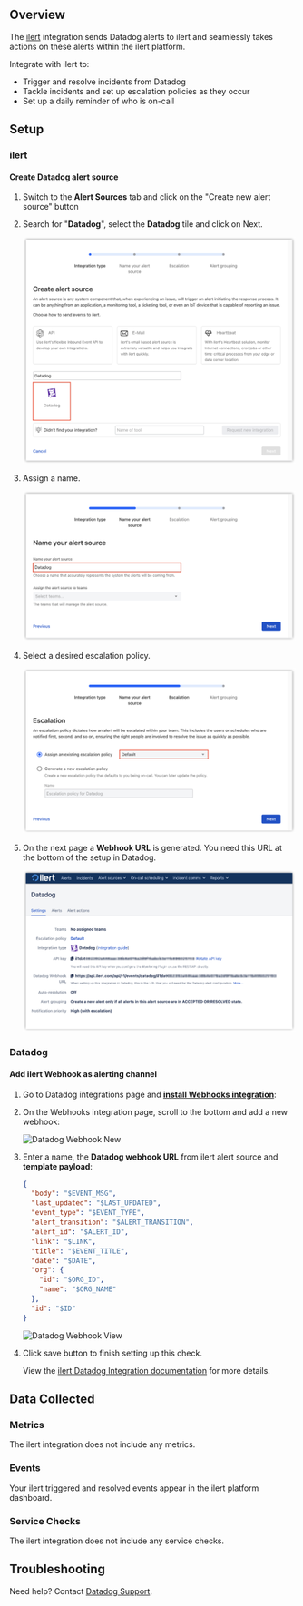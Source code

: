 ## Overview

The [ilert][1] integration sends Datadog alerts to ilert and seamlessly takes actions on these alerts within the ilert platform.

Integrate with ilert to:

- Trigger and resolve incidents from Datadog
- Tackle incidents and set up escalation policies as they occur
- Set up a daily reminder of who is on-call

## Setup

### ilert

#### Create Datadog alert source

1. Switch to the **Alert Sources** tab and click on the "Create new alert source" button

2. Search for "**Datadog**", select the **Datadog** tile and click on Next.

   ![ilert Alert Source New][2]

3. Assign a name.

   ![ilert Alert Source New 2][10]

4. Select a desired escalation policy.

   ![ilert Alert Source New 3][11]

5. On the next page a **Webhook URL** is generated. You need this URL at the bottom of the setup in Datadog.

   ![ilert Alert Source View][3]

### Datadog

#### Add ilert Webhook as alerting channel

1. Go to Datadog integrations page and [**install Webhooks integration**][8]:
2. On the Webhooks integration page, scroll to the bottom and add a new webhook:

   ![Datadog Webhook New][4]

3. Enter a name, the **Datadog webhook URL** from ilert alert source and **template payload**:

   ```json
   {
     "body": "$EVENT_MSG",
     "last_updated": "$LAST_UPDATED",
     "event_type": "$EVENT_TYPE",
     "alert_transition": "$ALERT_TRANSITION",
     "alert_id": "$ALERT_ID",
     "link": "$LINK",
     "title": "$EVENT_TITLE",
     "date": "$DATE",
     "org": {
       "id": "$ORG_ID",
       "name": "$ORG_NAME"
     },
     "id": "$ID"
   }
   ```

   ![Datadog Webhook View][5]

4. Click save button to finish setting up this check.

   View the [ilert Datadog Integration documentation][6] for more details.

## Data Collected

### Metrics

The ilert integration does not include any metrics.

### Events

Your ilert triggered and resolved events appear in the ilert platform dashboard.

### Service Checks

The ilert integration does not include any service checks.

## Troubleshooting

Need help? Contact [Datadog Support][7].

[1]: https://www.ilert.com/?utm_medium=organic&utm_source=integration&utm_campaign=datadog
[2]: https://raw.githubusercontent.com/DataDog/integrations-extras/master/ilert/images/datadog-alert-source-new.png
[3]: https://raw.githubusercontent.com/DataDog/integrations-extras/master/ilert/images/datadog-alert-source-view.png
[4]: https://raw.githubusercontent.com/DataDog/integrations-extras/master/ilert/images/datadog-webhook-new.png
[5]: https://raw.githubusercontent.com/DataDog/integrations-extras/master/ilert/images/datadog-webhook-view.png
[6]: https://docs.ilert.com/integrations/datadog?utm_medium=organic&utm_source=integration&utm_campaign=datadog
[7]: https://docs.datadoghq.com/help/
[8]: https://app.datadoghq.com/account/settings#integrations
[9]: https://docs.ilert.com/incident-comms-and-status-pages/metrics/import-metrics-from-datadog
[10]: https://raw.githubusercontent.com/DataDog/integrations-extras/master/ilert/images/datadog-alert-source-new-2.png
[11]: https://raw.githubusercontent.com/DataDog/integrations-extras/master/ilert/images/datadog-alert-source-new-3.png
